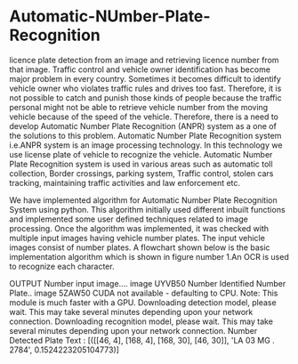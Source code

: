 # Automatic-NUmber-Plate-Recognition

licence plate detection from an image and retrieving licence number from that image. Traffic control and vehicle owner identification has become major problem in every country. Sometimes it becomes difficult to identify vehicle owner who violates traffic rules and drives too fast. Therefore, it is not possible to catch and punish those kinds of people because the traffic personal might not be able to retrieve vehicle number from the moving vehicle because of the speed of the vehicle. Therefore, there is a need to develop Automatic Number Plate Recognition (ANPR) system as a one of the solutions to this problem. Automatic Number Plate Recognition system i.e.ANPR system is an image processing technology. In this technology we use license plate of vehicle to recognize the vehicle. Automatic Number Plate Recognition system is used in various areas such as automatic toll collection, Border crossings, parking system, Traffic control, stolen cars tracking, maintaining traffic activities and law enforcement etc.

We have implemented algorithm for Automatic Number Plate Recognition System using python. This algorithm initially used different inbuilt functions and implemented some user defined techniques related to image processing. Once the algorithm was implemented, it was checked with multiple input images having vehicle number plates. The input vehicle images consist of number plates. A flowchart shown below is the basic implementation algorithm which is shown in figure number 1.An OCR is used to recognize each character.

OUTPUT Number input image....
image UYVB50
Number Identified Number Plate..
image 5ZAW50
CUDA not available - defaulting to CPU. Note: This module is much faster with a GPU.
Downloading detection model, please wait. This may take several minutes depending upon your network connection. Downloading recognition model, please wait. This may take several minutes depending upon your network connection. Number Detected Plate Text : [([[46, 4], [168, 4], [168, 30], [46, 30]], 'LA 03 MG . 2784', 0.1524223205104773)]
